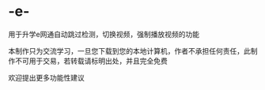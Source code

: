 # -e-
用于升学e网通自动跳过检测，切换视频，强制播放视频的功能

本制作只为交流学习，一旦您下载到您的本地计算机，作者不承担任何责任，此制作不可用于交易，若转载请标明出处，并且完全免费

欢迎提出更多功能性建议
